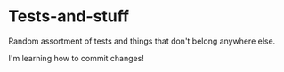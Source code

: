 # Tests-and-stuff
Random assortment of tests and things that don't belong anywhere else.

I'm learning how to commit changes!
